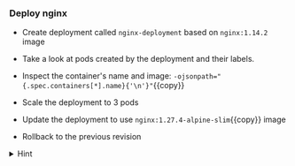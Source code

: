 
### Deploy nginx

* Create deployment called `nginx-deployment` based on `nginx:1.14.2` image

* Take a look at pods created by the deployment and their labels.

* Inspect the container's name and image: `-ojsonpath="{.spec.containers[*].name}{'\n'}"`{{copy}}

* Scale the deployment to 3 pods
 
* Update the deployment to use `nginx:1.27.4-alpine-slim`{{copy}} image

* Rollback to the previous revision

<details>
<summary>Hint</summary>
 Create deployment <code>kubectl create deployment nginx-deployment --image=nginx:1.14.2</code> 
 <br><br>

 Show pods and their labels <code>kubectl get pods --show-labels</code>. The <code>app</code> label was atomatically generated and set to the deployment's name.
 <br><br>

 Get Pods IP: <code>kubectl get $(kubectl  get po -l app=nginx-deployment -oname)  -ojsonpath="{.status.podIP}"</code>
 <br><br>

 Get container image: <code>kubectl get $(kubectl  get po -l app=nginx-deployment -oname) -ojsonpath="{.spec.containers[*].image}"</code>
 <br><br>

 Scale deployment <code>kubectl scale deployment nginx-deployment --replicas 3</code>
 <br><br>

Trigger a rolling update of the deployment<code>kubectl set image deployments nginx-deployment nginx=nginx:1.27.4-alpine-slim</code> by updating the container image.
 <br><br>

 Check revisions <code>kubectl rollout history deployment nginx-deployment</code>.
 Rollback to the previous revision <code>kubectl rollout undo deployment nginx-deployment --to-revision=1</code>
</details>